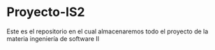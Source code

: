 # Proyecto-IS2
Este es el repositorio en el cual almacenaremos todo el proyecto de la materia ingeniería de software II
